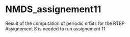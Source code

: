 # NMDS_assignement11
Result of the computation of periodic orbits for the RTBP 
<br> Assignement 8 is needed to run assignement 11
